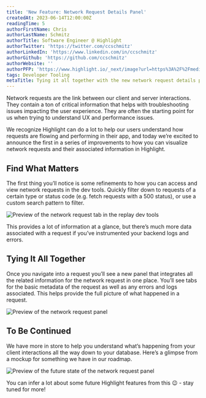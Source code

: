 ```yaml
---
title: 'New Feature: Network Request Details Panel'
createdAt: 2023-06-14T12:00:00Z
readingTime: 5
authorFirstName: Chris
authorLastName: Schmitz
authorTitle: Software Engineer @ Highlight
authorTwitter: 'https://twitter.com/ccschmitz'
authorLinkedIn: 'https://www.linkedin.com/in/ccschmitz'
authorGithub: 'https://github.com/ccschmitz'
authorWebsite: ''
authorPFP: 'https://www.highlight.io/_next/image?url=https%3A%2F%2Fmedia.graphassets.com%2FViK27IG7TCe0YDK20tFy&w=3840&q=75'
tags: Developer Tooling
metaTitle: Tying it all together with the new network request details panel
---
```


Network requests are the link between our client and server interactions. They contain a ton of critical information that helps with troubleshooting issues impacting the user experience. They are often the starting point for us when trying to understand UX and performance issues.

We recognize Highlight can do a lot to help our users understand how requests are flowing and performing in their app, and today we’re excited to announce the first in a series of improvements to how you can visualize network requests and their associated information in Highlight.

## Find What Matters

The first thing you’ll notice is some refinements to how you can access and view network requests in the dev tools. Quickly filter down to requests of a certain type or status code (e.g. fetch requests with a 500 status), or use a custom search pattern to filter.

![Preview of the network request tab in the replay dev tools](/images/blog/network-request-panel/network-request-tab.png)

This provides a lot of information at a glance, but there’s much more data associated with a request if you’ve instrumented your backend logs and errors.

## Tying It All Together

Once you navigate into a request you’ll see a new panel that integrates all the related information for the network request in one place. You’ll see tabs for the basic metadata of the request as well as any errors and logs associated. This helps provide the full picture of what happened in a request.

![Preview of the network request panel](/images/blog/network-request-panel/network-request-panel.png)

## To Be Continued

We have more in store to help you understand what’s happening from your client interactions all the way down to your database. Here’s a glimpse from a mockup for something we have in our roadmap.

![Preview of the future state of the network request panel](/images/blog/network-request-panel/network-request-panel-future.png)


You can infer a lot about some future Highlight features from this 😉 - stay tuned for more!
